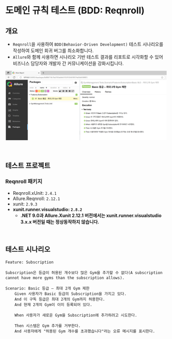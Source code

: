 # 도메인 규칙 테스트 (BDD: Reqnroll)

## 개요
- `Reqnroll`을 사용하여 `BDD(Behavior-Driven Development)` 테스트 시나리오를 작성하여 도메인 회귀 버그를 최소화합니다.
- `Allure`와 함께 사용하면 시나리오 기반 테스트 결과를 리포트로 시각화할 수 있어 비즈니스 담당자와 개발자 간 커뮤니케이션을 강화시킵니다.

![](./test-reqnroll.png)

<br/>

## 테스트 프로젝트

### Reqnroll 패키지
- Reqnroll.xUnit: `2.4.1`
- Allure.Reqnroll: `2.12.1`
- xunit: `2.9.3`
- **xunit.runner.visualstudio: `2.8.2`**
  - **.NET 9.0과 Allure.Xunit 2.12.1 버전에서는 xunit.runner.visualstudio 3.x.x 버전일 때는 정상동작하지 않습니다.**

<br/>

## 테스트 시나리오
```cucumber
Feature: Subscription

Subscription은 등급이 허용된 개수보다 많은 Gym을 추가할 수 없다(A subscription cannot have more gyms than the subscription allows).

Scenario: Basic 등급 – 최대 2개 Gym 제한
	Given 사용자가 Basic 등급의 Subscription을 가지고 있다.
	And 이 구독 등급은 최대 2개의 Gym까지 허용한다.
	And 현재 2개의 Gym이 이미 등록되어 있다.

	When 사용자가 새로운 Gym을 Subscription에 추가하려고 시도한다.

	Then 시스템은 Gym 추가를 거부한다.
	And 사용자에게 "허용된 Gym 개수를 초과했습니다"라는 오류 메시지를 표시한다.
```
